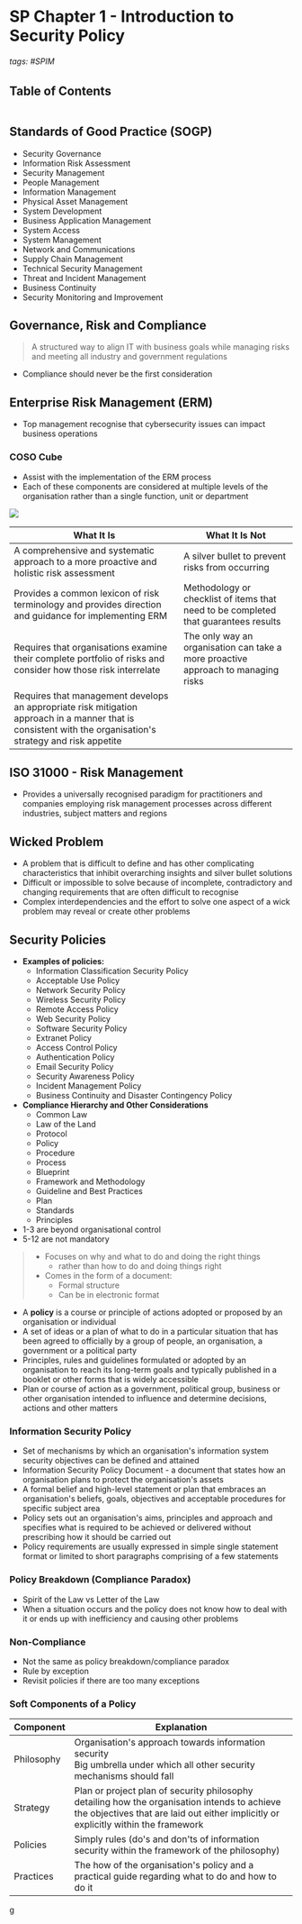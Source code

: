# SP Chapter 1 - Introduction to Security Policy

###### tags: #SPIM 

## Table of Contents
```toc
```

## Standards of Good Practice (SOGP)
- Security Governance
- Information Risk Assessment
- Security Management
- People Management
- Information Management
- Physical Asset Management
- System Development
- Business Application Management
- System Access
- System Management
- Network and Communications
- Supply Chain Management
- Technical Security Management
- Threat and Incident Management
- Business Continuity
- Security Monitoring and Improvement

## Governance, Risk and Compliance
> A structured way to align IT with business goals while managing risks and meeting all industry and government regulations
- Compliance should never be the first consideration

## Enterprise Risk Management (ERM) 
- Top management recognise that cybersecurity issues can impact business operations

### COSO Cube
- Assist with the implementation of the ERM process
- Each of these components are considered at multiple levels of the organisation rather than a single function, unit or department

![](https://i.imgur.com/hDxvlAE.png)

| What It Is                                                                                                                                                  | What It Is Not                                                                      |
| ----------------------------------------------------------------------------------------------------------------------------------------------------------- | ----------------------------------------------------------------------------------- |
| A comprehensive and systematic approach to a more proactive and holistic risk assessment                                                                    | A silver bullet to prevent risks from occurring                                     |
| Provides a common lexicon of risk terminology and provides direction and guidance for implementing ERM                                                      | Methodology or checklist of items that need to be completed that guarantees results |
| Requires that organisations examine their complete portfolio of risks and consider how those risk interrelate                                               | The only way an organisation can take a more proactive approach to managing risks   |
| Requires that management develops an appropriate risk mitigation approach in a manner that is consistent with the organisation's strategy and risk appetite |                                                                                     |

## ISO 31000 - Risk Management
- Provides a universally recognised paradigm for practitioners and companies employing risk management processes across different industries, subject matters and regions

## Wicked Problem
- A problem that is difficult to define and has other complicating characteristics that inhibit overarching insights and silver bullet solutions
- Difficult or impossible to solve because of incomplete, contradictory and changing requirements that are often difficult to recognise
- Complex interdependencies and the effort to solve one aspect of a wick problem may reveal or create other problems

## Security Policies
- **Examples of policies:**
	- Information Classification Security Policy
	- Acceptable Use Policy
	- Network Security Policy
	- Wireless Security Policy
	- Remote Access Policy
	- Web Security Policy
	- Software Security Policy
	- Extranet Policy
	- Access Control Policy
	- Authentication Policy
	- Email Security Policy
	- Security Awareness Policy
	- Incident Management Policy
	- Business Continuity and Disaster Contingency Policy
- **Compliance Hierarchy and Other Considerations**
	- Common Law
	- Law of the Land
	- Protocol
	- Policy
	- Procedure
	- Process
	- Blueprint
	- Framework and Methodology
	- Guideline and Best Practices
	- Plan
	- Standards
	- Principles
- 1-3 are beyond organisational control
- 5-12 are not mandatory

> - Focuses on why and what to do and doing the right things
> 	- rather than how to do and doing things right
> - Comes in the form of a document:
> 	- Formal structure
> 	- Can be in electronic format

- A **policy** is a course or principle of actions adopted or proposed by an organisation or individual
- A set of ideas or a plan of what to do in a particular situation that has been agreed to officially by a group of people, an organisation, a government or a political party
- Principles, rules and guidelines formulated or adopted by an organisation to reach its long-term goals and typically published in a booklet or other forms that is widely accessible
- Plan or course of action as a government, political group, business or other organisation intended to influence and determine decisions, actions and other matters

### Information Security Policy
- Set of mechanisms by which an organisation's information system security objectives can be defined and attained
- Information Security Policy Document - a document that states how an organisation plans to protect the organisation's assets
- A formal belief and high-level statement or plan that embraces an organisation's beliefs, goals, objectives and acceptable procedures for specific subject area
- Policy sets out an organisation's aims, principles and approach and specifies what is required to be achieved or delivered without prescribing how it should be carried out
- Policy requirements are usually expressed in simple single statement format or limited to short paragraphs comprising of a few statements


### Policy Breakdown (Compliance Paradox)
- Spirit of the Law vs Letter of the Law
- When a situation occurs and the policy does not know how to deal with it or ends up with inefficiency and causing other problems

### Non-Compliance
- Not the same as policy breakdown/compliance paradox
- Rule by exception
- Revisit  policies if there are too many exceptions

### Soft Components of a Policy
| Component  | Explanation                                                                                                                                                                         |
| ---------- | ----------------------------------------------------------------------------------------------------------------------------------------------------------------------------------- |
| Philosophy | Organisation's approach towards information security<br>Big umbrella under which all other security mechanisms should fall                                                          |
| Strategy   | Plan or project plan of security philosophy detailing how the organisation intends to achieve the objectives that are laid out either implicitly or explicitly within the framework |
| Policies   | Simply rules (do's and don'ts of information security within the framework of the philosophy)                                                                                       |
| Practices  | The how of the organisation's policy and a practical guide regarding what to do and how to do it                                                                                    |

g